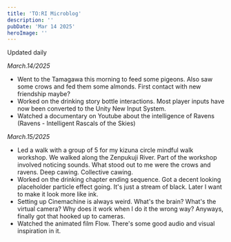 ```yaml
---
title: 'TO:RI Microblog'
description: ''
pubDate: 'Mar 14 2025'
heroImage: ''
---
```

Updated daily

*March.14/2025*
<br>
- Went to the Tamagawa this morning to feed some pigeons. Also saw some crows and fed them some almonds. First contact with new friendship maybe?
- Worked on the drinking story bottle interactions. Most player inputs have now been converted to the Unity New Input System.
- Watched a documentary on Youtube about the intelligence of Ravens (Ravens - Intelligent Rascals of the Skies)

*March.15/2025*
<br>
- Led a walk with a group of 5 for my kizuna circle mindful walk workshop. We walked along the Zenpukuji River. Part of the workshop involved noticing sounds. What stood out to me were the crows and ravens. Deep cawing. Collective cawing.
- Worked on the drinking chapter ending sequence. Got a decent looking placeholder particle effect going. It's just a stream of black. Later I want to make it look more like ink.
- Setting up Cinemachine is always weird. What's the brain? What's the virtual camera? Why does it work when I do it the wrong way? Anyways, finally got that hooked up to cameras.
- Watched the animated film Flow. There's some good audio and visual inspiration in it.





